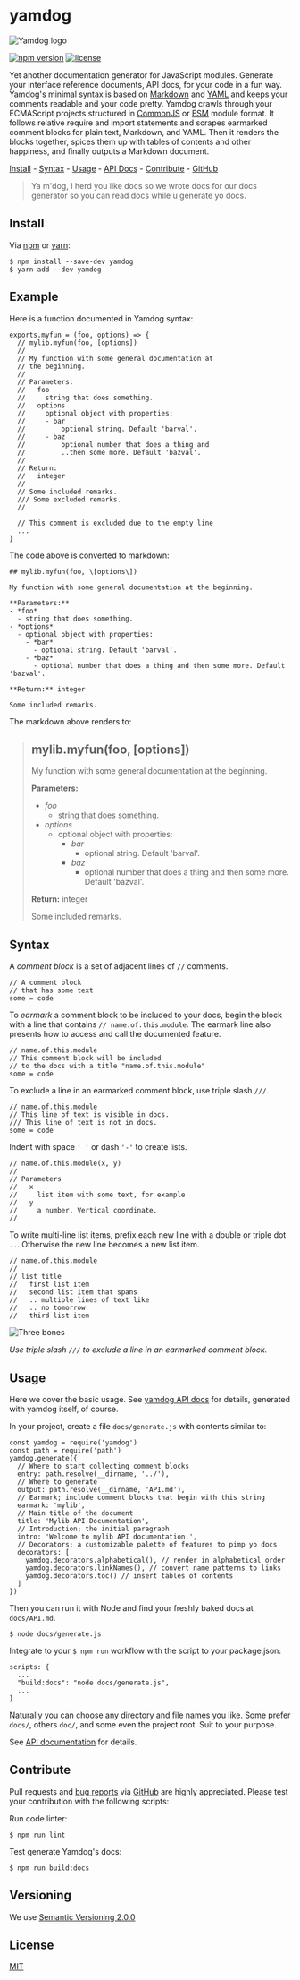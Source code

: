 # yamdog

![Yamdog logo](docs/yamdog_logo_dark.png)

[![npm version](https://img.shields.io/npm/v/yamdog?color=green)](https://www.npmjs.com/package/yamdog)
[![license](https://img.shields.io/npm/l/yamdog)](#license)

Yet another documentation generator for JavaScript modules. Generate your interface reference documents, API docs, for your code in a fun way. Yamdog's minimal syntax is based on [Markdown](https://en.wikipedia.org/wiki/Markdown) and [YAML](https://yaml.org/) and keeps your comments readable and your code pretty. Yamdog crawls through your ECMAScript projects structured in [CommonJS](https://www.commonjs.org/) or [ESM](https://nodejs.org/api/esm.html) module format. It follows relative require and import statements and scrapes earmarked comment blocks for plain text, Markdown, and YAML. Then it renders the blocks together, spices them up with tables of contents and other happiness, and finally outputs a Markdown document.

[Install](#install) - [Syntax](#syntax) - [Usage](#usage) - [API Docs](https://axelpale.github.io/yamdog/api) - [Contribute](#contribute) - [GitHub](https://github.com/axelpale/yamdog)

> Ya m'dog, I herd you like docs so we wrote docs for our docs generator so you can read docs while u generate yo docs.


## Install

Via [npm](https://www.npmjs.com/package/yamdog) or [yarn](https://yarnpkg.com/en/package/yamdog):

    $ npm install --save-dev yamdog
    $ yarn add --dev yamdog


## Example

Here is a function documented in Yamdog syntax:

    exports.myfun = (foo, options) => {
      // mylib.myfun(foo, [options])
      //
      // My function with some general documentation at
      // the beginning.
      //
      // Parameters:
      //   foo
      //     string that does something.
      //   options
      //     optional object with properties:
      //     - bar
      //         optional string. Default 'barval'.
      //     - baz
      //         optional number that does a thing and
      //         ..then some more. Default 'bazval'.
      //
      // Return:
      //   integer
      //
      // Some included remarks.
      /// Some excluded remarks.
      //

      // This comment is excluded due to the empty line
      ...
    }

The code above is converted to markdown:

    ## mylib.myfun(foo, \[options\])

    My function with some general documentation at the beginning.

    **Parameters:**
    - *foo*
      - string that does something.
    - *options*
      - optional object with properties:
        - *bar*
          - optional string. Default 'barval'.
        - *baz*
          - optional number that does a thing and then some more. Default 'bazval'.

    **Return:** integer

    Some included remarks.

The markdown above renders to:

> ## mylib.myfun(foo, \[options\])
>
> My function with some general documentation at the beginning.
>
> **Parameters:**
> - *foo*
>   - string that does something.
> - *options*
>   - optional object with properties:
>     - *bar*
>       - optional string. Default 'barval'.
>     - *baz*
>       - optional number that does a thing and then some more. Default 'bazval'.
>
> **Return:** integer
>
> Some included remarks.

## Syntax

A *comment block* is a set of adjacent lines of `//` comments.

    // A comment block
    // that has some text
    some = code

To *earmark* a comment block to be included to your docs, begin the block with a line that contains `// name.of.this.module`. The earmark line also presents how to access and call the documented feature.

    // name.of.this.module
    // This comment block will be included
    // to the docs with a title "name.of.this.module"
    some = code

To exclude a line in an earmarked comment block, use triple slash `///`.

    // name.of.this.module
    // This line of text is visible in docs.
    /// This line of text is not in docs.
    some = code

Indent with space `' '` or dash `'-'` to create lists.

    // name.of.this.module(x, y)
    //
    // Parameters
    //   x
    //     list item with some text, for example
    //   y
    //     a number. Vertical coordinate.
    //

To write multi-line list items, prefix each new line with a double or triple dot `..`. Otherwise the new line becomes a new list item.

    // name.of.this.module
    //
    // list title
    //   first list item
    //   second list item that spans
    //   .. multiple lines of text like
    //   .. no tomorrow
    //   third list item

![Three bones](docs/yamdog_three_bones.png)

*Use triple slash `///` to exclude a line in an earmarked comment block.*


## Usage

Here we cover the basic usage. See [yamdog API docs](https://axelpale.github.io/yamdog/api) for details, generated with yamdog itself, of course.

In your project, create a file `docs/generate.js` with contents similar to:

    const yamdog = require('yamdog')
    const path = require('path')
    yamdog.generate({
      // Where to start collecting comment blocks
      entry: path.resolve(__dirname, '../'),
      // Where to generate
      output: path.resolve(__dirname, 'API.md'),
      // Earmark; include comment blocks that begin with this string
      earmark: 'mylib',
      // Main title of the document
      title: 'Mylib API Documentation',
      // Introduction; the initial paragraph
      intro: 'Welcome to mylib API documentation.',
      // Decorators; a customizable palette of features to pimp yo docs
      decorators: [
        yamdog.decorators.alphabetical(), // render in alphabetical order
        yamdog.decorators.linkNames(), // convert name patterns to links
        yamdog.decorators.toc() // insert tables of contents
      ]
    })

Then you can run it with Node and find your freshly baked docs at `docs/API.md`.

    $ node docs/generate.js

Integrate to your `$ npm run` workflow with the script to your package.json:

    scripts: {
      ...
      "build:docs": "node docs/generate.js",
      ...
    }

Naturally you can choose any directory and file names you like. Some prefer `docs/`, others `doc/`, and some even the project root. Suit to your purpose.

See [API documentation](https://axelpale.github.io/yamdog/api) for details.


## Contribute

Pull requests and [bug reports](https://github.com/axelpale/yamdog/issues) via [GitHub](https://github.com/axelpale/yamdog) are highly appreciated. Please test your contribution with the following scripts:

Run code linter:

    $ npm run lint

Test generate Yamdog's docs:

    $ npm run build:docs


## Versioning

We use [Semantic Versioning 2.0.0](http://semver.org/)


## License

[MIT](LICENSE)
